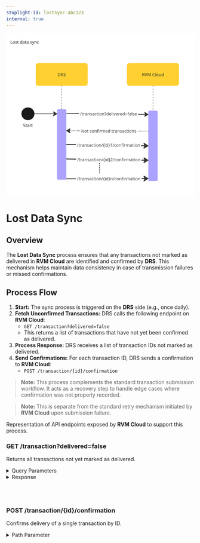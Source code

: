 ```yaml
---
stoplight-id: lostsync-abc123
internal: true
---
```

![LostDataSync.png](../../assets/images/LostDataSync.png)

# Lost Data Sync

## Overview
The **Lost Data Sync** process ensures that any transactions not marked as delivered in **RVM Cloud** are identified and confirmed by **DRS**. This mechanism helps maintain data consistency in case of transmission failures or missed confirmations.

## Process Flow
1. **Start:** The sync process is triggered on the **DRS** side (e.g., once daily).
2. **Fetch Unconfirmed Transactions:** DRS calls the following endpoint on **RVM Cloud**:
   - `GET /transaction?delivered=false`
   - This returns a list of transactions that have not yet been confirmed as delivered.
3. **Process Response:** DRS receives a list of transaction IDs not marked as delivered.
4. **Send Confirmations:** For each transaction ID, DRS sends a confirmation to **RVM Cloud**:
   - `POST /transaction/{id}/confirmation`

> **Note:** This process complements the standard transaction submission workflow. It acts as a recovery step to handle edge cases where confirmation was not properly recorded.

> **Note:** This is separate from the standard retry mechanism initiated by **RVM Cloud** upon submission failure.

<!--
type: tab
title: RVM
-->

Representation of API endpoints exposed by **RVM Cloud** to support this process.

### GET /transaction?delivered=false

Returns all transactions not yet marked as delivered.

<details>
<summary>Query Parameters</summary>

```yaml
delivered:
  type: boolean
  description: Filter to only return transactions that are not marked as delivered.
```
</details>

<details>
<summary>Response</summary>

```yaml jsonSchema
  $ref: '../../rvm-openapi.yaml#/components/schemas/PaginatedTransaction'
```
</details>

<br><br>

### POST /transaction/{id}/confirmation

Confirms delivery of a single transaction by ID.

<details>
<summary>Path Parameter</summary>

```yaml
id:
  type: string
  description: Unique identifier of the transaction.
```
</details>

<!-- type: tab-end -->
